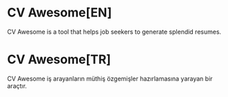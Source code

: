 # CV Awesome[EN]
CV Awesome is a tool that helps job seekers to generate splendid resumes.

# CV Awesome[TR]
CV Awesome iş arayanların müthiş özgemişler hazırlamasına yarayan bir araçtır.
